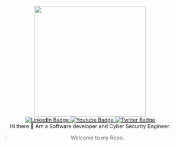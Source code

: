 <div id="header" align="center">
 <img src="https://github.com/vernonthedev/File-Management-System/assets/108737724/a5c0c0e3-0f4f-4ab9-9bf6-c256ff2efd86" width="300px" />
</div>

<div id="badges" align="center">
  <a href="https://www.linkedin.com/in/vernonthedev/">
    <img src="https://img.shields.io/badge/LinkedIn-blue?style=for-the-badge&logo=linkedin&logoColor=white" alt="LinkedIn Badge"/>
  </a>
  <a href="https://www.youtube.com/channel/UCjNin5VUso1QXPSS7YFsIDQ">
    <img src="https://img.shields.io/badge/YouTube-red?style=for-the-badge&logo=youtube&logoColor=white" alt="Youtube Badge"/>
  </a>
  <a href="https://twitter.com/vernonthedev">
    <img src="https://img.shields.io/badge/Twitter-blue?style=for-the-badge&logo=twitter&logoColor=white" alt="Twitter Badge"/>
  </a><br>
  <img src="https://komarev.com/ghpvc/?username=vernonthedev&style=flat-square&color=blue" alt=""/>
</div>

<div align="center">
Hi there 👋 Am a Software developer and Cyber Security Engineer.
 
>Welcome to my Repo.
</div>
<!--
**vernonthedev/vernonthedev** is a ✨ _special_ ✨ repository because its `README.md` (this file) appears on your GitHub profile.

Here are some ideas to get you started:

- 🔭 I’m currently working on ...
- 🌱 I’m currently learning ...
- 👯 I’m looking to collaborate on ...
- 🤔 I’m looking for help with ...
- 💬 Ask me about ...
- 📫 How to reach me: ...
- 😄 Pronouns: ...
- ⚡ Fun fact: ...
-->
